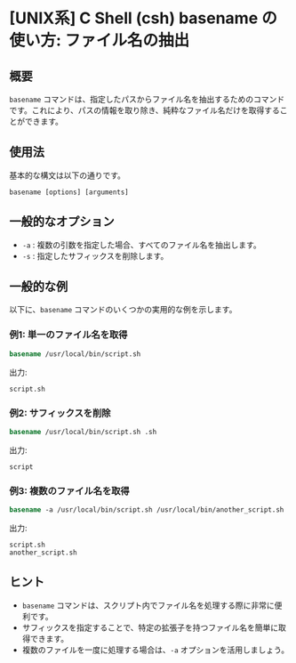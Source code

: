 # [UNIX系] C Shell (csh) basename の使い方: ファイル名の抽出

## 概要
`basename` コマンドは、指定したパスからファイル名を抽出するためのコマンドです。これにより、パスの情報を取り除き、純粋なファイル名だけを取得することができます。

## 使用法
基本的な構文は以下の通りです。

```
basename [options] [arguments]
```

## 一般的なオプション
- `-a` : 複数の引数を指定した場合、すべてのファイル名を抽出します。
- `-s` : 指定したサフィックスを削除します。

## 一般的な例
以下に、`basename` コマンドのいくつかの実用的な例を示します。

### 例1: 単一のファイル名を取得
```csh
basename /usr/local/bin/script.sh
```
出力:
```
script.sh
```

### 例2: サフィックスを削除
```csh
basename /usr/local/bin/script.sh .sh
```
出力:
```
script
```

### 例3: 複数のファイル名を取得
```csh
basename -a /usr/local/bin/script.sh /usr/local/bin/another_script.sh
```
出力:
```
script.sh
another_script.sh
```

## ヒント
- `basename` コマンドは、スクリプト内でファイル名を処理する際に非常に便利です。
- サフィックスを指定することで、特定の拡張子を持つファイル名を簡単に取得できます。
- 複数のファイルを一度に処理する場合は、`-a` オプションを活用しましょう。